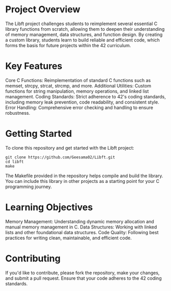 # Project Overview


The Libft project challenges students to reimplement several essential C library functions from scratch, allowing them to deepen their understanding of memory management, data structures, and function design. By creating a custom library, students learn to build reliable and efficient code, which forms the basis for future projects within the 42 curriculum.

# Key Features
Core C Functions: Reimplementation of standard C functions such as memset, strcpy, strcat, strcmp, and more.
Additional Utilities: Custom functions for string manipulation, memory operations, and linked list management.
Coding Standards: Strict adherence to 42's coding standards, including memory leak prevention, code readability, and consistent style.
Error Handling: Comprehensive error checking and handling to ensure robustness.

# Getting Started
To clone this repository and get started with the Libft project:

    git clone https://github.com/Geesama02/Libft.git
    cd libft
    make
  
The Makefile provided in the repository helps compile and build the library. You can include this library in other projects as a starting point for your C programming journey.

# Learning Objectives
Memory Management: Understanding dynamic memory allocation and manual memory management in C.
Data Structures: Working with linked lists and other foundational data structures.
Code Quality: Following best practices for writing clean, maintainable, and efficient code.
# Contributing
If you'd like to contribute, please fork the repository, make your changes, and submit a pull request. Ensure that your code adheres to the 42 coding standards.

